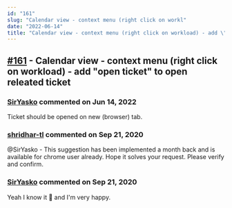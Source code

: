 ```yaml
---
id: "161"
slug: "Calendar view - context menu (right click on workl"
date: "2022-06-14"
title: "Calendar view - context menu (right click on workload) - add \"open ticket\" to open releated ticket"
---
```



## [#161](https://github.com/shridhar-tl/jira-assistant/issues/161) - Calendar view - context menu (right click on workload) - add "open ticket" to open releated ticket

### [SirYasko](https://github.com/SirYasko) commented on Jun 14, 2022

Ticket should be opened on new (browser) tab.

### [shridhar-tl](https://github.com/shridhar-tl) commented on Sep 21, 2020

@SirYasko - This suggestion has been implemented a month back and is available for chrome user already. Hope it solves your request. Please verify and confirm.

### [SirYasko](https://github.com/SirYasko) commented on Sep 21, 2020

Yeah I know it 🥇 and I'm very happy. 
